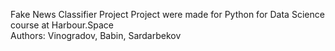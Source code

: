 Fake News Classifier Project
Project were made for Python for Data Science course at Harbour.Space  
Authors: Vinogradov, Babin, Sardarbekov
